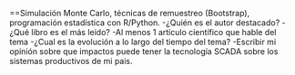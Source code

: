 
==Simulación Monte Carlo, técnicas de
remuestreo (Bootstrap), programación
estadística con R/Python.
-¿Quién es el autor destacado?
-¿Qué libro es el más leído?
-Al menos 1 artículo científico que hable del tema
-¿Cual es la evolución a lo largo del tiempo del tema?
-Escribir mi opinión sobre que impactos puede tener la tecnología SCADA sobre los sistemas productivos de mi pais.
